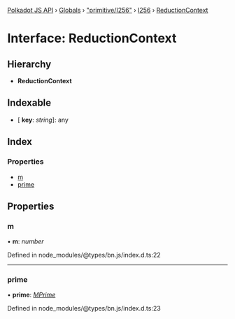 [Polkadot JS API](../README.md) › [Globals](../globals.md) › ["primitive/I256"](../modules/_primitive_i256_.md) › [I256](../classes/_primitive_i256_.i256.md) › [ReductionContext](_primitive_i256_.i256.reductioncontext.md)

# Interface: ReductionContext

## Hierarchy

* **ReductionContext**

## Indexable

* \[ **key**: *string*\]: any

## Index

### Properties

* [m](_primitive_i256_.i256.reductioncontext.md#m)
* [prime](_primitive_i256_.i256.reductioncontext.md#prime)

## Properties

###  m

• **m**: *number*

Defined in node_modules/@types/bn.js/index.d.ts:22

___

###  prime

• **prime**: *[MPrime](_interfaces_runtime_types_.accountindex.mprime.md)*

Defined in node_modules/@types/bn.js/index.d.ts:23
